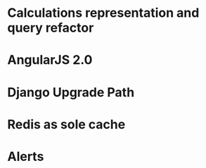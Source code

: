 # Calculations representation and query refactor
# AngularJS 2.0
# Django Upgrade Path
# Redis as sole cache
# Alerts
